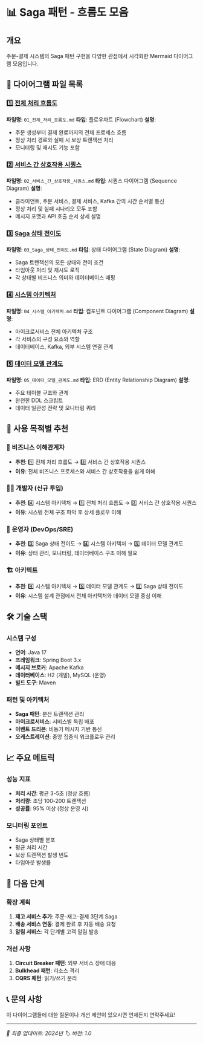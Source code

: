 # 📊 Saga 패턴 - 흐름도 모음

## 개요
주문-결제 시스템의 Saga 패턴 구현을 다양한 관점에서 시각화한 Mermaid 다이어그램 모음입니다.

## 📁 다이어그램 파일 목록

### 1️⃣ [전체 처리 흐름도](./01_전체_처리_흐름도.md)
**파일명**: `01_전체_처리_흐름도.md`
**타입**: 플로우차트 (Flowchart)
**설명**: 
- 주문 생성부터 결제 완료까지의 전체 프로세스 흐름
- 정상 처리 경로와 실패 시 보상 트랜잭션 처리
- 모니터링 및 재시도 기능 포함

### 2️⃣ [서비스 간 상호작용 시퀀스](./02_서비스_간_상호작용_시퀀스.md)
**파일명**: `02_서비스_간_상호작용_시퀀스.md`
**타입**: 시퀀스 다이어그램 (Sequence Diagram)
**설명**: 
- 클라이언트, 주문 서비스, 결제 서비스, Kafka 간의 시간 순서별 통신
- 정상 처리 및 실패 시나리오 모두 포함
- 메시지 포맷과 API 호출 순서 상세 설명

### 3️⃣ [Saga 상태 전이도](./03_Saga_상태_전이도.md)
**파일명**: `03_Saga_상태_전이도.md`
**타입**: 상태 다이어그램 (State Diagram)
**설명**: 
- Saga 트랜잭션의 모든 상태와 전이 조건
- 타임아웃 처리 및 재시도 로직
- 각 상태별 비즈니스 의미와 데이터베이스 매핑

### 4️⃣ [시스템 아키텍처](./04_시스템_아키텍처.md)
**파일명**: `04_시스템_아키텍처.md`
**타입**: 컴포넌트 다이어그램 (Component Diagram)
**설명**: 
- 마이크로서비스 전체 아키텍처 구조
- 각 서비스의 구성 요소와 역할
- 데이터베이스, Kafka, 외부 시스템 연결 관계

### 5️⃣ [데이터 모델 관계도](./05_데이터_모델_관계도.md)
**파일명**: `05_데이터_모델_관계도.md`
**타입**: ERD (Entity Relationship Diagram)
**설명**: 
- 주요 테이블 구조와 관계
- 완전한 DDL 스크립트
- 데이터 일관성 전략 및 모니터링 쿼리

## 🎯 사용 목적별 추천

### 👥 비즈니스 이해관계자
- **추천**: 1️⃣ 전체 처리 흐름도 → 2️⃣ 서비스 간 상호작용 시퀀스
- **이유**: 전체 비즈니스 프로세스와 서비스 간 상호작용을 쉽게 이해

### 👨‍💻 개발자 (신규 투입)
- **추천**: 4️⃣ 시스템 아키텍처 → 1️⃣ 전체 처리 흐름도 → 2️⃣ 서비스 간 상호작용 시퀀스
- **이유**: 시스템 전체 구조 파악 후 상세 플로우 이해

### 🔧 운영자 (DevOps/SRE)
- **추천**: 3️⃣ Saga 상태 전이도 → 4️⃣ 시스템 아키텍처 → 5️⃣ 데이터 모델 관계도
- **이유**: 상태 관리, 모니터링, 데이터베이스 구조 이해 필요

### 🏗️ 아키텍트
- **추천**: 4️⃣ 시스템 아키텍처 → 5️⃣ 데이터 모델 관계도 → 3️⃣ Saga 상태 전이도
- **이유**: 시스템 설계 관점에서 전체 아키텍처와 데이터 모델 중심 이해

## 🛠️ 기술 스택

### 시스템 구성
- **언어**: Java 17
- **프레임워크**: Spring Boot 3.x
- **메시지 브로커**: Apache Kafka
- **데이터베이스**: H2 (개발), MySQL (운영)
- **빌드 도구**: Maven

### 패턴 및 아키텍처
- **Saga 패턴**: 분산 트랜잭션 관리
- **마이크로서비스**: 서비스별 독립 배포
- **이벤트 드리븐**: 비동기 메시지 기반 통신
- **오케스트레이션**: 중앙 집중식 워크플로우 관리

## 📈 주요 메트릭

### 성능 지표
- **처리 시간**: 평균 3-5초 (정상 흐름)
- **처리량**: 초당 100-200 트랜잭션
- **성공률**: 95% 이상 (정상 운영 시)

### 모니터링 포인트
- Saga 상태별 분포
- 평균 처리 시간
- 보상 트랜잭션 발생 빈도
- 타임아웃 발생률

## 🚀 다음 단계

### 확장 계획
1. **재고 서비스 추가**: 주문-재고-결제 3단계 Saga
2. **배송 서비스 연동**: 결제 완료 후 자동 배송 요청
3. **알림 서비스**: 각 단계별 고객 알림 발송

### 개선 사항
1. **Circuit Breaker 패턴**: 외부 서비스 장애 대응
2. **Bulkhead 패턴**: 리소스 격리
3. **CQRS 패턴**: 읽기/쓰기 분리

## 📞 문의 사항
이 다이어그램들에 대한 질문이나 개선 제안이 있으시면 언제든지 연락주세요!

---
*📅 최종 업데이트: 2024년*
*🏷️ 버전: 1.0* 